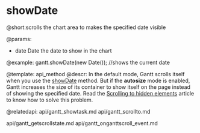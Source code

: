 showDate
=============
@short:scrolls the chart area to makes the specified date visible
	

@params:
- date	Date	the date to show in the chart




@example:
gantt.showDate(new Date()); //shows the current date

@template:	api_method
@descr:
In the default mode, Gantt scrolls itself when you use the [showDate](api/gantt_showdate.md) method.
But if the **autosize** mode is enabled, Gantt increases the size of its container to show itself on the page instead of showing the specified date. 
Read the [Scrolling to hidden elements](api/gantt_autosize_config.md) article to know how to solve this problem.

@relatedapi:
api/gantt_showtask.md
api/gantt_scrollto.md

api/gantt_getscrollstate.md
api/gantt_onganttscroll_event.md